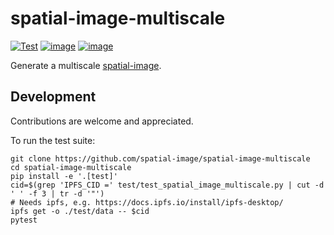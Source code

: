 # spatial-image-multiscale

[![Test](https://github.com/spatial-image/spatial-image-multiscale/actions/workflows/test.yml/badge.svg)](https://github.com/spatial-image/spatial-image-multiscale/actions/workflows/test.yml)
[![image](https://img.shields.io/pypi/v/spatial_image_multiscale.svg)](https://pypi.python.org/pypi/spatial_image_multiscale/)
[![image](https://img.shields.io/badge/code%20style-black-000000.svg)](https://github.com/python/black)

Generate a multiscale [spatial-image].

## Development

Contributions are welcome and appreciated.

To run the test suite:

```
git clone https://github.com/spatial-image/spatial-image-multiscale
cd spatial-image-multiscale
pip install -e '.[test]'
cid=$(grep 'IPFS_CID =' test/test_spatial_image_multiscale.py | cut -d ' ' -f 3 | tr -d '"')
# Needs ipfs, e.g. https://docs.ipfs.io/install/ipfs-desktop/
ipfs get -o ./test/data -- $cid
pytest
```

[spatial-image]: https://github.com/spatial-image/spatial-image
[Xarray]: https://xarray.pydata.org/en/stable/
